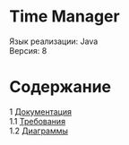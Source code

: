 # Time Manager
Язык реализации: Java  
Версия: 8

# Содержание
1 [Документация](Documents)  
1.1 [Требования](Documents/Requirements/Requirements_(ru).md)  
1.2 [Диаграммы](Documents/System/SystemProject.md)
